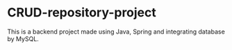 # CRUD-repository-project
This is a backend project made using Java, Spring and integrating database by MySQL.
